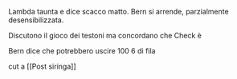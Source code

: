 Lambda taunta e dice scacco matto.
Bern si arrende, parzialmente desensibilizzata.

Discutono il gioco dei testoni ma concordano che Check è  

Bern dice che potrebbero uscire 100 6 di fila

cut a [[Post siringa]]